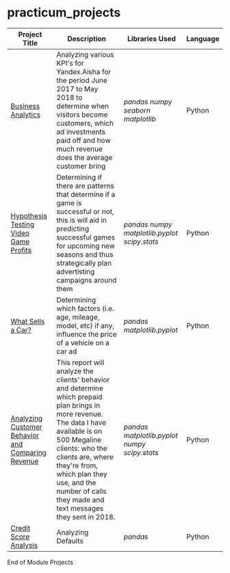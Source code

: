 # practicum_projects

| Project Title  | Description | Libraries Used | Language |
| ------------- | ------------- |-------------| -------------|
| [Business Analytics](https://github.com/Nashkad94/Practicum-Projects/blob/main/45d123d9-931a-4f5e-a5d0-533792777791%20(1).ipynb) | Analyzing various KPI's for Yandex.Aisha for the period June 2017 to May 2018 to determine when visitors become customers, which ad investments paid off and how much revenue does the average customer bring | *pandas* *numpy* *seaborn* *matplotlib* | Python
| [Hypothesis Testing Video Game Profits](https://github.com/Nashkad94/Practicum-Projects/blob/main/Hypothesis%20Testing%20for%20Video%20Game%20Profits.ipynb) | Determining if there are patterns that determine if a game is successful or not, this is will aid in predicting successful games for upcoming new seasons and thus strategically plan advertisting campaigns around them | *pandas* *numpy* *matplotlib.pyplot* *scipy.stats* | Python
| [What Sells a Car?](https://github.com/Nashkad94/Practicum-Projects/blob/main/What%20Sells%20A%20Car%20.ipynb)  | Determining which factors (i.e. age, mileage, model, etc) if any, influence the price of a vehicle on a car ad  | *pandas* *matplotlib.pyplot* | Python
|[Analyzing Customer Behavior and Comparing Revenue](https://github.com/Nashkad94/Practicum-Projects/blob/main/Cell%20Phone%20Plan.ipynb) | This report will analyze the clients' behavior and determine which prepaid plan brings in more revenue. The data I have available is on 500 Megaline clients: who the clients are, where they're from, which plan they use, and the number of calls they made and text messages they sent in 2018. | *pandas* *matplotlib.pyplot* *numpy* *scipy.stats* | Python
| [Credit Score Analysis](https://github.com/Nashkad94/Practicum-Projects/blob/main/Analyzing%20Debt%20Default(1).ipynb)  | Analyzing Defaults | *pandas* | Python 
End of Module Projects
